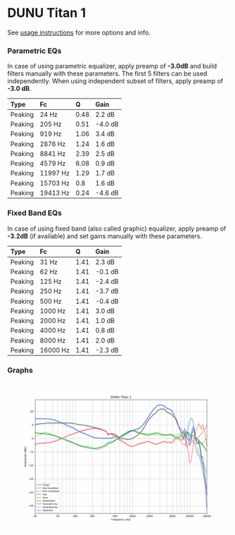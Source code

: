 # DUNU Titan 1
See [usage instructions](https://github.com/jaakkopasanen/AutoEq#usage) for more options and info.

### Parametric EQs
In case of using parametric equalizer, apply preamp of **-3.0dB** and build filters manually
with these parameters. The first 5 filters can be used independently.
When using independent subset of filters, apply preamp of **-3.0 dB**.

| Type    | Fc       |    Q | Gain    |
|:--------|:---------|:-----|:--------|
| Peaking | 24 Hz    | 0.48 | 2.2 dB  |
| Peaking | 205 Hz   | 0.51 | -4.0 dB |
| Peaking | 919 Hz   | 1.06 | 3.4 dB  |
| Peaking | 2876 Hz  | 1.24 | 1.6 dB  |
| Peaking | 8841 Hz  | 2.39 | 2.5 dB  |
| Peaking | 4579 Hz  | 6.08 | 0.9 dB  |
| Peaking | 11997 Hz | 1.29 | 1.7 dB  |
| Peaking | 15703 Hz | 0.8  | 1.6 dB  |
| Peaking | 19413 Hz | 0.24 | -4.6 dB |

### Fixed Band EQs
In case of using fixed band (also called graphic) equalizer, apply preamp of **-3.2dB**
(if available) and set gains manually with these parameters.

| Type    | Fc       |    Q | Gain    |
|:--------|:---------|:-----|:--------|
| Peaking | 31 Hz    | 1.41 | 2.3 dB  |
| Peaking | 62 Hz    | 1.41 | -0.1 dB |
| Peaking | 125 Hz   | 1.41 | -2.4 dB |
| Peaking | 250 Hz   | 1.41 | -3.7 dB |
| Peaking | 500 Hz   | 1.41 | -0.4 dB |
| Peaking | 1000 Hz  | 1.41 | 3.0 dB  |
| Peaking | 2000 Hz  | 1.41 | 1.0 dB  |
| Peaking | 4000 Hz  | 1.41 | 0.8 dB  |
| Peaking | 8000 Hz  | 1.41 | 2.0 dB  |
| Peaking | 16000 Hz | 1.41 | -2.3 dB |

### Graphs
![](./DUNU%20Titan%201.png)